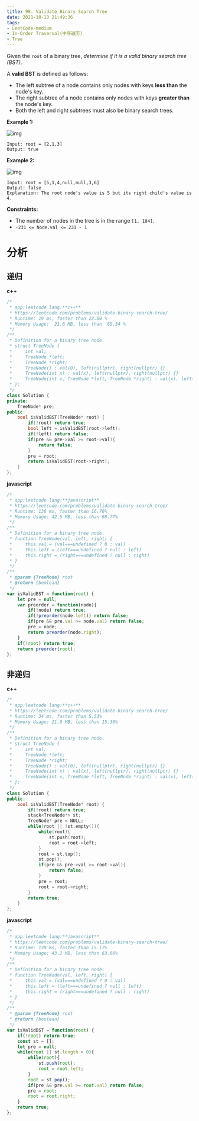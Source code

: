 ```yaml
---
title: 98. Validate Binary Search Tree
date: 2021-10-13 21:49:36
tags:
- LeetCode-medium
- In-Order Traversal(中序遍历)
- Tree
---
```


Given the `root` of a binary tree, *determine if it is a valid binary search tree (BST)*.

A **valid BST** is defined as follows:

- The left subtree of a node contains only nodes with keys **less than** the node's key.
- The right subtree of a node contains only nodes with keys **greater than** the node's key.
- Both the left and right subtrees must also be binary search trees.

**Example 1:**

![img](https://assets.leetcode.com/uploads/2020/12/01/tree1.jpg)

```
Input: root = [2,1,3]
Output: true
```

  <!-- more -->

**Example 2:**

![img](https://assets.leetcode.com/uploads/2020/12/01/tree2.jpg)

```
Input: root = [5,1,4,null,null,3,6]
Output: false
Explanation: The root node's value is 5 but its right child's value is 4.
```

 

**Constraints:**

- The number of nodes in the tree is in the range `[1, 104]`.
- `-231 <= Node.val <= 231 - 1`

# 分析

## 递归

**c++**

```c++
/*
 * app:leetcode lang:**c++**
 * https://leetcode.com/problems/validate-binary-search-tree/
 * Runtime: 19 ms, faster than 22.50 %
 * Memory Usage:  21.6 MB, less than  89.34 %
 */
/**
 * Definition for a binary tree node.
 * struct TreeNode {
 *     int val;
 *     TreeNode *left;
 *     TreeNode *right;
 *     TreeNode() : val(0), left(nullptr), right(nullptr) {}
 *     TreeNode(int x) : val(x), left(nullptr), right(nullptr) {}
 *     TreeNode(int x, TreeNode *left, TreeNode *right) : val(x), left(left), right(right) {}
 * };
 */
class Solution {
private:
    TreeNode* pre;
public:
    bool isValidBST(TreeNode* root) {
        if(!root) return true;
        bool left = isValidBST(root->left);
        if(!left) return false;
        if(pre && pre->val >= root->val){
            return false;
        }
        pre = root;
        return isValidBST(root->right);
    }
};
```



**javascript**

```javascript
/*
 * app:leetcode lang:**javascript**
 * https://leetcode.com/problems/validate-binary-search-tree/
 * Runtime: 136 ms, faster than 16.76% 
 * Memory Usage: 42.5 MB, less than 98.77%
 */
/**
 * Definition for a binary tree node.
 * function TreeNode(val, left, right) {
 *     this.val = (val===undefined ? 0 : val)
 *     this.left = (left===undefined ? null : left)
 *     this.right = (right===undefined ? null : right)
 * }
 */
/**
 * @param {TreeNode} root
 * @return {boolean}
 */
var isValidBST = function(root) {
    let pre = null;
    var preorder = function(node){
        if(!node) return true;
        if(!preorder(node.left)) return false;
        if(pre && pre.val >= node.val) return false;
        pre = node;
        return preorder(node.right);
    }
    if(!root) return true;
    return preorder(root);
};
```



## 非递归

**c++**

```c++
/*
 * app:leetcode lang:**c++**
 * https://leetcode.com/problems/validate-binary-search-tree/
 * Runtime: 34 ms, faster than 5.53%
 * Memory Usage: 21.9 MB, less than 15.36% 
 */
/**
 * Definition for a binary tree node.
 * struct TreeNode {
 *     int val;
 *     TreeNode *left;
 *     TreeNode *right;
 *     TreeNode() : val(0), left(nullptr), right(nullptr) {}
 *     TreeNode(int x) : val(x), left(nullptr), right(nullptr) {}
 *     TreeNode(int x, TreeNode *left, TreeNode *right) : val(x), left(left), right(right) {}
 * };
 */
class Solution {
public:
    bool isValidBST(TreeNode* root) {
        if(!root) return true;
        stack<TreeNode*> st;
        TreeNode* pre = NULL;
        while(root || !st.empty()){
            while(root){
                st.push(root);
                root = root->left;
            }
            root = st.top();
            st.pop();
            if(pre && pre->val >= root->val){
                return false;
            }
            pre = root;
            root = root->right;
        }
        return true;
    }
};
```



**javascript**

```javascript
/*
 * app:leetcode lang:**javascript**
 * https://leetcode.com/problems/validate-binary-search-tree/
 * Runtime: 139 ms, faster than 15.17% 
 * Memory Usage: 43.2 MB, less than 63.66% 
 */
/**
 * Definition for a binary tree node.
 * function TreeNode(val, left, right) {
 *     this.val = (val===undefined ? 0 : val)
 *     this.left = (left===undefined ? null : left)
 *     this.right = (right===undefined ? null : right)
 * }
 */
/**
 * @param {TreeNode} root
 * @return {boolean}
 */
var isValidBST = function(root) {
    if(!root) return true;
    const st = [];
    let pre = null;
    while(root || st.length > 0){
        while(root){
            st.push(root);
            root = root.left;
        }
        root = st.pop();
        if(pre && pre.val >= root.val) return false;
        pre = root;
        root = root.right;
    }
    return true;
};
```

